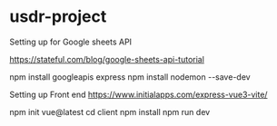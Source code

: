 # usdr-project

Setting up for Google sheets API

https://stateful.com/blog/google-sheets-api-tutorial

npm install googleapis express
npm install nodemon --save-dev

Setting up Front end
https://www.initialapps.com/express-vue3-vite/

npm init vue@latest
cd client
npm install
npm run dev
